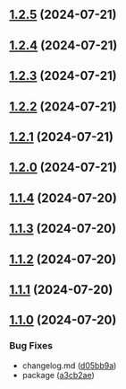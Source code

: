 

## [1.2.5](https://github.com/Heilttme/shri-infra-homework/compare/1.2.4...1.2.5) (2024-07-21)

## [1.2.4](https://github.com/Heilttme/shri-infra-homework/compare/42...1.2.4) (2024-07-21)

## [1.2.3](https://github.com/Heilttme/shri-infra-homework/compare/1.2.2...1.2.3) (2024-07-21)

## [1.2.2](https://github.com/Heilttme/shri-infra-homework/compare/1.2.1...1.2.2) (2024-07-21)

## [1.2.1](https://github.com/Heilttme/shri-infra-homework/compare/1.2.0...1.2.1) (2024-07-21)

## [1.2.0](https://github.com/Heilttme/shri-infra-homework/compare/38...1.2.0) (2024-07-21)

## [1.1.4](https://github.com/Heilttme/shri-infra-homework/compare/37...1.1.4) (2024-07-20)

## [1.1.3](https://github.com/Heilttme/shri-infra-homework/compare/34...1.1.3) (2024-07-20)

## [1.1.2](https://github.com/Heilttme/shri-infra-homework/compare/33...1.1.2) (2024-07-20)

## [1.1.1](https://github.com/Heilttme/shri-infra-homework/compare/32...1.1.1) (2024-07-20)

## [1.1.0](https://github.com/Heilttme/shri-infra-homework/compare/29...1.1.0) (2024-07-20)


### Bug Fixes

* changelog.md ([d05bb9a](https://github.com/Heilttme/shri-infra-homework/commit/d05bb9aaef541c97bb3426b4a157c17910632ec5))
* package ([a3cb2ae](https://github.com/Heilttme/shri-infra-homework/commit/a3cb2ae4431ab48c87c631654e885fa4eba18626))

